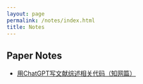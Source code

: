 ```yaml
---
layout: page
permalink: /notes/index.html
title: Notes
---
```


## Paper Notes

- [用ChatGPT写文献综述相关代码（知网篇）](https://YanyingWei1997.github.io/notes/review_chatgpt)

<br>

<br>

